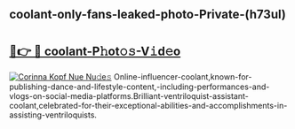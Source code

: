 ## coolant-only-fans​-leaked-photo​-Private-(h73ul)


# <h2><a href="https://mediaupload.pro?title=coolant&ref=git">🔗👉 🔴 coolant-P𝚑ot𝚘𝚜-V𝚒d𝚎o</a></h2>

[![Corinna Kopf Nue Nu𝚍e𝚜](https://i.imgur.com/0qMVB7G.gif)](https://mediaupload.pro?title=coolant&ref=git)
Online-influencer-coolant,known-for-publishing-dance-and-lifestyle-content,-including-performances-and-vlogs-on-social-media-platforms.Brilliant-ventriloquist-assistant-coolant,celebrated-for-their-exceptional-abilities-and-accomplishments-in-assisting-ventriloquists.  